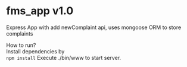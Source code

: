 # fms_app v1.0

Express App with add newComplaint api, uses mongoose ORM to store complaints <br />

How to run?<br />
Install dependencies by <br />
    ```
    npm install
    ```
Execute ./bin/www to start server.
